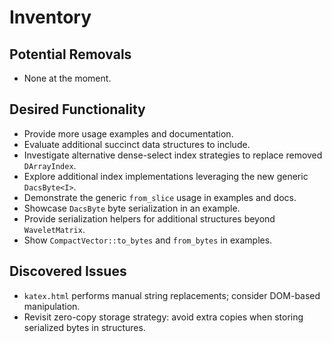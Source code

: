 # Inventory

## Potential Removals
- None at the moment.

## Desired Functionality
- Provide more usage examples and documentation.
- Evaluate additional succinct data structures to include.
- Investigate alternative dense-select index strategies to replace removed `DArrayIndex`.
- Explore additional index implementations leveraging the new generic `DacsByte<I>`.
- Demonstrate the generic `from_slice` usage in examples and docs.
- Showcase `DacsByte` byte serialization in an example.
- Provide serialization helpers for additional structures beyond `WaveletMatrix`.
- Show `CompactVector::to_bytes` and `from_bytes` in examples.

## Discovered Issues
- `katex.html` performs manual string replacements; consider DOM-based manipulation.
- Revisit zero-copy storage strategy: avoid extra copies when storing serialized bytes in structures.
